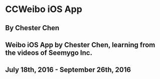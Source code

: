 # CCWeibo iOS App
## By Chester Chen
## Weibo iOS App by Chester Chen, learning from the videos of Seemygo Inc.
## July 18th, 2016 - September 26th, 2016
